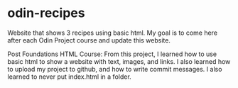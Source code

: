 # odin-recipes
Website that shows 3 recipes using basic html. My goal is to come here after each Odin Project course and update this website.

Post Foundations HTML Course: From this project, I learned how to use basic html to show a website with text, images, and links. I also learned how to upload my project to github, and how to write commit messages. I also learned to never put index.html in a folder.

